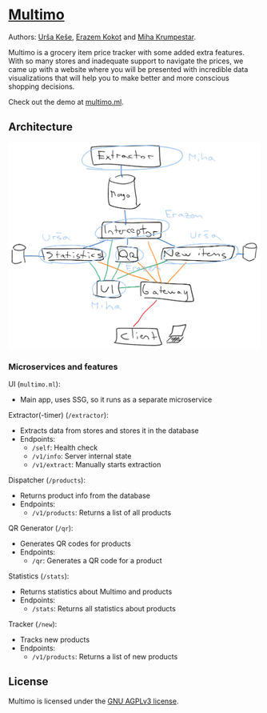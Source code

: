 # [Multimo](https://multimo.ml)

Authors: [Urša Keše](https://github.com/ukese),
[Erazem Kokot](https://github.com/erazemk) and
[Miha Krumpestar](https://github.com/mk2376).

Multimo is a grocery item price tracker with some added extra features.
With so many stores and inadequate support to navigate the prices,
we came up with a website where you will be presented with incredible
data visualizations that will help you to make better and more conscious
shopping decisions.

Check out the demo at [multimo.ml](https://multimo.ml).


## Architecture

![Multimo Architecture](res/multimo-architecture.png)

### Microservices and features

UI (`multimo.ml`):
- Main app, uses SSG, so it runs as a separate microservice

Extractor(-timer) (`/extractor`):
- Extracts data from stores and stores it in the database
- Endpoints:
  - `/self`: Health check
  - `/v1/info`: Server internal state
  - `/v1/extract`: Manually starts extraction

Dispatcher (`/products`):
- Returns product info from the database
- Endpoints:
  - `/v1/products`: Returns a list of all products

QR Generator (`/qr`):
- Generates QR codes for products
- Endpoints:
  - `/qr`: Generates a QR code for a product

Statistics (`/stats`):
- Returns statistics about Multimo and products
- Endpoints:
  - `/stats`: Returns all statistics about products

Tracker (`/new`):
- Tracks new products
- Endpoints:
  - `/v1/products`: Returns a list of new products

## License

Multimo is licensed under the [GNU AGPLv3 license](LICENSE).
